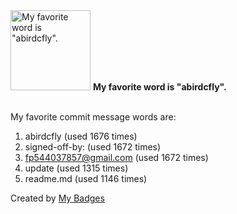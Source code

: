 <img src="https://my-badges.github.io/my-badges/favorite-word.png" alt="My favorite word is &quot;abirdcfly&quot;." title="My favorite word is &quot;abirdcfly&quot;." width="128">
<strong>My favorite word is &quot;abirdcfly&quot;.</strong>
<br><br>

My favorite commit message words are:

1. abirdcfly (used 1676 times)
2. signed-off-by: (used 1672 times)
3. <fp544037857@gmail.com> (used 1672 times)
4. update (used 1315 times)
5. readme.md (used 1146 times)


Created by <a href="https://github.com/my-badges/my-badges">My Badges</a>